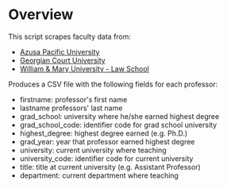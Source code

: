 # Overview
This script scrapes faculty data from:
- [Azusa Pacific University](http://www.apu.edu/clas/faculty)
- [Georgian Court University](http://www.georgian.edu/faculty/list.htm)
- [William & Mary University - Law School](http://law2.wm.edu/faculty/bios/fulltime/)

Produces a CSV file with the following fields for each professor:
- firstname: professor's first name
- lastname professors' last name
- grad_school: university where he/she earned highest degree
- grad_school_code: identifier code for grad school university
- highest_degree: highest degree earned (e.g. Ph.D.)
- grad_year: year that professor earned highest degree
- university: current university where teaching
- university_code: identifier code for current university
- title: title at current university (e.g. Assistant Professor)
- department: current department where teaching